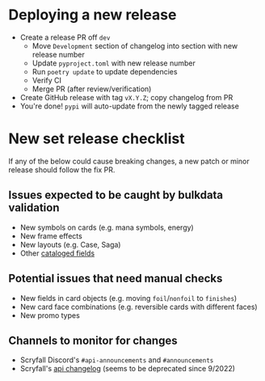 # Deploying a new release

- Create a release PR off `dev`
  - Move `Development` section of changelog into section with new release number
  - Update `pyproject.toml` with new release number
  - Run `poetry update` to update dependencies
  - Verify CI
  - Merge PR (after review/verification)
- Create GitHub release with tag `vX.Y.Z`; copy changelog from PR
- You're done! `pypi` will auto-update from the newly tagged release


# New set release checklist

If any of the below could cause breaking changes, a new patch or minor release
should follow the fix PR.

## Issues expected to be caught by bulkdata validation

- New symbols on cards (e.g. mana symbols, energy)
- New frame effects
- New layouts (e.g. Case, Saga)
- Other [cataloged fields](src/scooze/catalogs.py)


## Potential issues that need manual checks

- New fields in card objects (e.g. moving `foil`/`nonfoil` to `finishes`)
- New card face combinations (e.g. reversible cards with different faces)
- New promo types


## Channels to monitor for changes

- Scryfall Discord's `#api-announcements` and `#announcements`
- Scryfall's [api changelog](https://scryfall.com/blog/category/api)
(seems to be deprecated since 9/2022)
